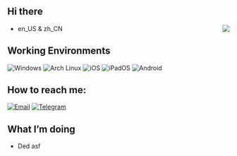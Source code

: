 ## Hi there

<img align="right" src="https://github-readme-stats.vercel.app/api?username=d3nesyan&include_all_commits=true&show_icons=true&hide_title=true&hide_border=false" />

 - en_US & zh_CN

## Working Environments
![Windows](https://img.shields.io/badge/Windows-00adef?style=flat-square&logo=windows&logoColor=ffffff)
![Arch Linux](https://img.shields.io/badge/Arch%20Linux-1793d1?style=flat-square&logo=archlinux&logoColor=ffffff)
![iOS](https://img.shields.io/badge/iOS-4F4F4F?style=flat-square&logo=apple&logoColor=FFFFFF&labelColor=4F4F4F)
![iPadOS](https://img.shields.io/badge/iPadOS-4F4F4F?style=flat-square&logo=Apple&logoColor=FFFFFF&labelColor=4F4F4F)
![Android](https://img.shields.io/badge/-Android-3ddc84?style=flat-square&logo=android&logoColor=fff)

## How to reach me:
[![Email](https://img.shields.io/badge/Email-d3nesyan%40jmu.edu.cn-red)](d3nesyan@jmu.edu.cn)
[![Telegram](https://img.shields.io/badge/Telegram-%40d3nesyan-blue)](https://t.me/d3nesyan)

## What I’m doing
 - Ded asf

<!--
**D3nesyan/D3nesyan** is a ✨ _special_ ✨ repository because its `README.md` (this file) appears on your GitHub profile.

Here are some ideas to get you started:

- 🔭 I’m currently working on ...
- 🌱 I’m currently learning ...
- 👯 I’m looking to collaborate on ...
- 🤔 I’m looking for help with ...
- 💬 Ask me about ...
- 📫 How to reach me: ...
- 😄 Pronouns: ...
- ⚡ Fun fact: ...
-->
